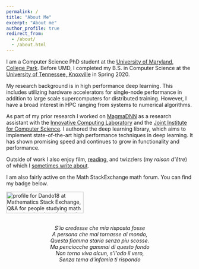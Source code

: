 ```yaml
---
permalink: /
title: "About Me"
excerpt: "About me"
author_profile: true
redirect_from: 
  - /about/
  - /about.html
---
```


I am a Computer Science PhD student at the [University of Maryland, College Park](https://www.cs.umd.edu/). Before UMD, I completed my B.S. in Computer Science at the [University of Tennessee, Knoxville](http://www.eecs.utk.edu/) in Spring 2020.

My research background is in high performance deep learning. This includes utilizing hardware accelerators for single-node performance in addition to large scale supercomputers for distributed training. However, I have a broad interest in HPC ranging from systems to numerical algorithms.

As part of my prior research I worked on [MagmaDNN](https://github.com/MagmaDNN/magmadnn) as a research assistant with the [Innovative Computing Laboratory](https://www.icl.utk.edu/) and the [Joint Institute for Computer Science](https://www.jics.utk.edu/). I authored the deep learning library, which aims to implement state-of-the-art high performance techniques in deep learning. It has shown promising speed and continues to grow in functionality and performance.

Outside of work I also enjoy film, [reading](https://www.goodreads.com/user/show/101631777-daniel-nichols), and twizzlers (my _raison d'être_) of which I [sometimes write about](/year-archive/).

<p> I am also fairly active on the Math StackExchange math forum. You can find my badge below. </p>
<a href="https://math.stackexchange.com/users/274085/dando18"><img src="https://math.stackexchange.com/users/flair/274085.png" width="208" height="58" alt="profile for Dando18 at Mathematics Stack Exchange, Q&amp;A for people studying math at any level and professionals in related fields" title="profile for Dando18 at Mathematics Stack Exchange, Q&amp;A for people studying math at any level and professionals in related fields"></a>

<p align="center">
<i>
<br>
S'io credesse che mia risposta fosse<br>
A persona che mai tornasse al mondo,<br>
Questa fiamma staria senza piu scosse.<br>
Ma penciocche gammai di questo fondo<br>
Non torno viva alcun, s'i'odo il vero,<br>
Senza tema d'infamia ti rispondo<br>
</i>
</p>
